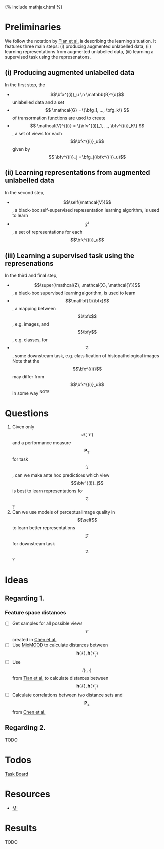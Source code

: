 <!-- mathjax include -->
{% include mathjax.html %}

<!-- some tex commands -->
$$ 
  \newcommand{\bfx}{\mathbf{x}}
  \newcommand{\bfy}{\mathbf{y}}
  \newcommand{\bfv}{\mathbf{v}}
  \newcommand{\bfg}{\mathbf{g}}
  \newcommand{\self}{\text{SSRL}}
  \newcommand{\super}{\text{SL}}
$$
# Preliminaries
We follow the notation by [Tian et al.](https://arxiv.org/abs/2005.10243) in describing the learning situation. It features three main steps: (i) producing augmented unlabelled data, (ii) learning representations from augmented unlabelled data, (iii) learning a supervised task using the represenations. 

## (i) Producing augmented unlabelled data
In the first step, the
* $$\bfx^{(i)}_u \in \mathbb{R}^{d}$$ unlabelled data and a set
* $$ \mathcal{G} = \{\bfg_1, ..., \bfg_k\} $$ of transormation functions
are used to create
* $$ \mathcal{V}^{(i)} = \{\bfv^{(i)}_1, ..., \bfv^{(i)}_K\} $$, a set of views for each $$\bfx^{(i)}_u$$ given by $$ \bfv^{(i)}_j = \bfg_j(\bfx^{(i)}_u)$$

## (ii) Learning representations from augmented unlabelled data
In the second step,
* $$\self(\mathcal{V})$$, a black-box self-supervised representation learning algorithm, is used to learn
* $$\mathcal{Z}^{i}$$, a set of representations for each $$\bfx^{(i)}_u$$

## (iii) Learning a supervised task using the represenations
In the third and final step, 
* $$\super(\mathcal{Z}, \mathcal{X}, \mathcal{Y})$$, a black-box supervised learning algorithm, is used to learn
* $$\mathbf{f}(\bfx)$$, a mapping between $$\bfx$$, e.g. images, and $$\bfy$$, e.g. classes, for
* $$\mathfrak{T}$$, some downstream task, e.g. classification of histopathological images
Note that the $$\bfx^{(i)}$$ may differ from $$\bfx^{(i)}_u$$ in some way <span title="Different how? Is $$p(x) \neq p(x_u)$$? Are they from different domains?"><sup>NOTE</sup></span>

# Questions
1. Given only $$\mathcal{(X, V)} $$ and a performance measure $$\mathbf{P}_{\mathfrak{T}}$$ for task $$\mathfrak{T}$$, can we make ante hoc predictions which view $$\bfv^{(i)}_j$$ is best to learn representations for $$\mathfrak{T}$$?
1. Can we use models of perceptual image quality in $$\self$$ to learn better representations $$\mathcal{Z}$$ for downstream task $$\mathfrak{T}$$?

# Ideas
## Regarding 1.
### Feature space distances
* [ ] Get samples for all possible views $$\mathcal{V}$$ created in [Chen et al.](https://arxiv.org/abs/2002.05709)
* [ ] Use [MixMOOD](https://github.com/peglegpete/mixmood) to calculate distances between $$\mathbf{h}(\mathcal{X}), \mathbf{h}(\mathcal{V}_j)$$
* [ ] Use $$I(\cdot, \cdot)$$ from [Tian et al.](https://arxiv.org/abs/2005.10243) to calculate distances between $$\mathbf{h}(\mathcal{X}), \mathbf{h}(\mathcal{V}_j)$$
* [ ] Calculate correlations between two distance sets and $$\mathbf{P}_{\mathfrak{T}}$$ from [Chen et al.](https://arxiv.org/abs/2002.05709)

## Regarding 2.
TODO

# Todos
[Task Board](https://github.com/users/peglegpete/projects/1)

# Resources
* [MI](https://en.wikipedia.org/wiki/Mutual_information)

# Results
TODO

